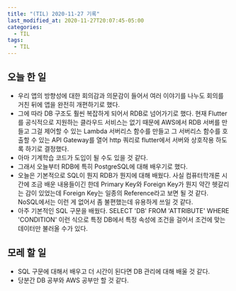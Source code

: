 ```yaml
---
title: "(TIL) 2020-11-27 기록"
last_modified_at: 2020-11-27T20:07:45-05:00
categories:
  - TIL
tags:
  - TIL
---
```


## 오늘 한 일
- 우리 앱의 방향성에 대한 회의감과 의문감이 들어서 여러 이야기를 나누도 회의를 거친 뒤에 앱을 완전히 개편하기로 했다.
- 그에 따라 DB 구조도 훨씬 복잡하게 되어서 RDB로 넘어가기로 했다. 현재 Flutter를 공식적으로 지원하는 클라우드 서비스는 없기 때문에 AWS에서 RDB 서버를 만들고 그걸 제어할 수 있는 Lambda 서버리스 함수를 만들고 그 서버리스 함수를 호출할 수 있는 API Gateway를 열어 http 쿼리로 flutter에서 서버와 상호작용 하도록 하기로 결정했다.
- 아마 기계학습 코드가 도입이 될 수도 있을 것 같다.
- 그래서 오늘부터 RDB에 특히 PostgreSQL에 대해 배우기로 했다.
- 오늘은 기본적으로 SQL이 뭔지 RDB가 뭔지에 대해 배웠다. 사실 컴퓨터학개론 시간에 조금 배운 내용들이긴 한데 Primary Key와 Foreign Key가 뭔지 약간 헷갈리는 감이 있었는데 Foreign Key는 일종의 Reference라고 보면 될 것 같다. NoSQL에서는 이런 게 없어서 좀 불편했는데 유용하게 쓰일 것 같다.
- 아주 기본적인 SQL 구문을 배웠다. SELECT 'DB' FROM 'ATTRIBUTE' WHERE 'CONDITION' 이런 식으로 특정 DB에서 특정 속성에 조건을 걸어서 조건에 맞는 데이터만 불러올 수가 있다.
## 모레 할 일
- SQL 구문에 대해서 배우고 더 시간이 된다면 DB 관리에 대해 배울 것 같다.
- 당분간 DB 공부와 AWS 공부만 할 것 같다.